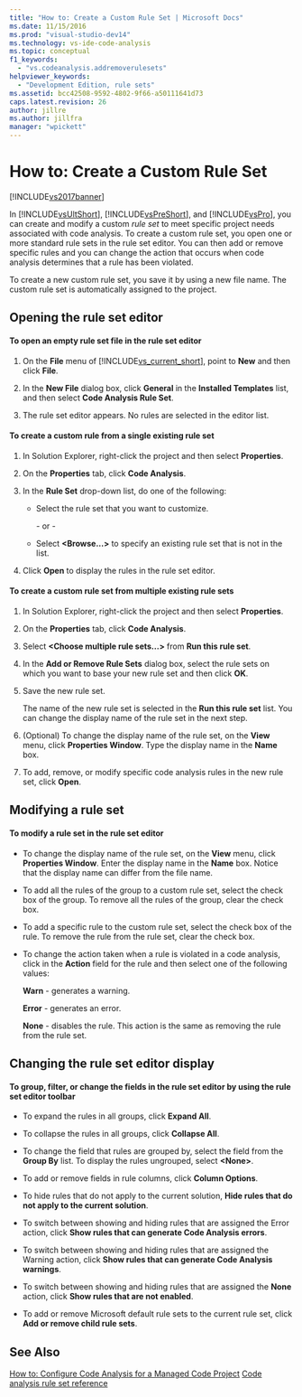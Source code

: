 ```yaml
---
title: "How to: Create a Custom Rule Set | Microsoft Docs"
ms.date: 11/15/2016
ms.prod: "visual-studio-dev14"
ms.technology: vs-ide-code-analysis
ms.topic: conceptual
f1_keywords:
  - "vs.codeanalysis.addremoverulesets"
helpviewer_keywords:
  - "Development Edition, rule sets"
ms.assetid: bcc42508-9592-4802-9f66-a50111641d73
caps.latest.revision: 26
author: jillre
ms.author: jillfra
manager: "wpickett"
---
```

# How to: Create a Custom Rule Set
[!INCLUDE[vs2017banner](../includes/vs2017banner.md)]

In [!INCLUDE[vsUltShort](../includes/vsultshort-md.md)], [!INCLUDE[vsPreShort](../includes/vspreshort-md.md)], and [!INCLUDE[vsPro](../includes/vspro-md.md)], you can create and modify a custom *rule set* to meet specific project needs associated with code analysis. To create a custom rule set, you open one or more standard rule sets in the rule set editor. You can then add or remove specific rules and you can change the action that occurs when code analysis determines that a rule has been violated.

 To create a new custom rule set, you save it by using a new file name. The custom rule set is automatically assigned to the project.

## Opening the rule set editor

#### To open an empty rule set file in the rule set editor

1. On the **File** menu of [!INCLUDE[vs_current_short](../includes/vs-current-short-md.md)], point to **New** and then click **File**.

2. In the **New File** dialog box, click **General** in the **Installed Templates** list, and then select **Code Analysis Rule Set**.

3. The rule set editor appears. No rules are selected in the editor list.

#### To create a custom rule from a single existing rule set

1. In Solution Explorer, right-click the project and then select **Properties**.

2. On the **Properties** tab, click **Code Analysis**.

3. In the **Rule Set** drop-down list, do one of the following:

   - Select the rule set that you want to customize.

     \- or -

   - Select **\<Browse...>** to specify an existing rule set that is not in the list.

4. Click **Open** to display the rules in the rule set editor.

#### To create a custom rule set from multiple existing rule sets

1. In Solution Explorer, right-click the project and then select **Properties**.

2. On the **Properties** tab, click **Code Analysis**.

3. Select **\<Choose multiple rule sets...>** from **Run this rule set**.

4. In the **Add or Remove Rule Sets** dialog box, select the rule sets on which you want to base your new rule set and then click **OK**.

5. Save the new rule set.

     The name of the new rule set is selected in the **Run this rule set** list. You can change the display name of the rule set in the next step.

6. (Optional) To change the display name of the rule set, on the **View** menu, click **Properties Window**. Type the display name in the **Name** box.

7. To add, remove, or modify specific code analysis rules in the new rule set, click **Open**.

## Modifying a rule set

#### To modify a rule set in the rule set editor

- To change the display name of the rule set, on the **View** menu, click **Properties Window**. Enter the display name in the **Name** box. Notice that the display name can differ from the file name.

- To add all the rules of the group to a custom rule set, select the check box of the group. To remove all the rules of the group, clear the check box.

- To add a specific rule to the custom rule set, select the check box of the rule. To remove the rule from the rule set, clear the check box.

- To change the action taken when a rule is violated in a code analysis, click in the **Action** field for the rule and then select one of the following values:

     **Warn** - generates a warning.

     **Error** - generates an error.

     **None** - disables the rule. This action is the same as removing the rule from the rule set.

## Changing the rule set editor display

#### To group, filter, or change the fields in the rule set editor by using the rule set editor toolbar

- To expand the rules in all groups, click **Expand All**.

- To collapse the rules in all groups, click **Collapse All**.

- To change the field that rules are grouped by, select the field from the **Group By** list. To display the rules ungrouped, select **\<None>**.

- To add or remove fields in rule columns, click **Column Options**.

- To hide rules that do not apply to the current solution, **Hide rules that do not apply to the current solution**.

- To switch between showing and hiding rules that are assigned the Error action, click **Show rules that can generate Code Analysis errors**.

- To switch between showing and hiding rules that are assigned the Warning action, click **Show rules that can generate Code Analysis warnings**.

- To switch between showing and hiding rules that are assigned the **None** action, click **Show rules that are not enabled**.

- To add or remove Microsoft default rule sets to the current rule set, click **Add or remove child rule sets**.

## See Also
 [How to: Configure Code Analysis for a Managed Code Project](../code-quality/how-to-configure-code-analysis-for-a-managed-code-project.md)
 [Code analysis rule set reference](../code-quality/code-analysis-rule-set-reference.md)

